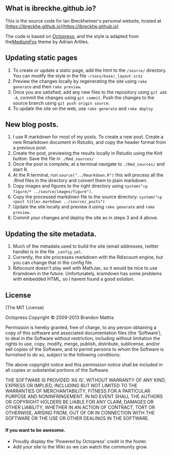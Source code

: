 ## What is ibreckhe.github.io?

This is the source code for Ian Breckheimer's personal website, hosted at [https://ibreckhe.github.io](https://ibreckhe.github.io)

The code is based on [Octopress](http://octopress.org/), and the style is adapted from the[MediumFox](https://github.com/sevenadrian/MediumFox) theme by Adrian Artiles.

## Updating static pages

1. To create or update a static page, add the html to the `/source/` directory. You can modify the style in the file `~/sass/base/_layout.scss`
2. Preview the changes locally by regenerating the site using `rake generate` and then `rake preview`.
3. Once you are satisfied, add any new files to the repository using `git add -A`, commit the changes using `git commit`. Push the changes to the source branch using `git push origin source`.
4. To update the site on the web, use `rake generate` and `rake deploy`

## New blog posts.

1. I use R markdown for most of my posts. To create a new post. Create a new Rmarkdown document in Rstudio, and copy the header format from a previous post.
2. Create the post, previewing the results locally in Rstudio using the Knit button. Save the file in `./Rmd_sources/`
3. Once the post is complete, at a terminal navigate to `./Rmd_sources/` and start R.
4. At the R terminal, run `source("../Rmarkdown.R")` this will process all the .Rmd files in the directory and convert them to plain markdown.
5. Copy images and figures to the right directory using `system("cp figure/* ../source/images/figure")`.
6. Copy the processed markdown file to the source directory: `system("cp <post title>.markdown ../source/_posts")`
7. Update the site locally and preview it using `rake generate` and `rake preview`.
8. Commit your changes and deploy the site as in steps 3 and 4 above.

## Updating the site metadata.

1. Much of the metadata used to build the site (email addresses, twitter handle) is in the file `_config.yml`.
2. Currently, the site processes markdown with the Rdiscount engine, but you can change that in the config file.
3. Rdiscount doesn't play well with MathJax, so it would be nice to use Kramdown in the future. Unfortunately, kramdown has some problems with embedded HTML, so I havent found a good solution.


## License
(The MIT License)

Octopress Copyright © 2009-2013 Brandon Mathis

Permission is hereby granted, free of charge, to any person obtaining a copy of this software and associated documentation files (the ‘Software’), to deal in the Software without restriction, including without limitation the rights to use, copy, modify, merge, publish, distribute, sublicense, and/or sell copies of the Software, and to permit persons to whom the Software is furnished to do so, subject to the following conditions:

The above copyright notice and this permission notice shall be included in all copies or substantial portions of the Software.

THE SOFTWARE IS PROVIDED ‘AS IS’, WITHOUT WARRANTY OF ANY KIND, EXPRESS OR IMPLIED, INCLUDING BUT NOT LIMITED TO THE WARRANTIES OF MERCHANTABILITY, FITNESS FOR A PARTICULAR PURPOSE AND NONINFRINGEMENT. IN NO EVENT SHALL THE AUTHORS OR COPYRIGHT HOLDERS BE LIABLE FOR ANY CLAIM, DAMAGES OR OTHER LIABILITY, WHETHER IN AN ACTION OF CONTRACT, TORT OR OTHERWISE, ARISING FROM, OUT OF OR IN CONNECTION WITH THE SOFTWARE OR THE USE OR OTHER DEALINGS IN THE SOFTWARE.


#### If you want to be awesome.
- Proudly display the 'Powered by Octopress' credit in the footer.
- Add your site to the Wiki so we can watch the community grow.
